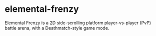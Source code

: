 # elemental-frenzy
 Elemental Frenzy is a 2D side-scrolling platform player-vs-player (PvP) battle arena, with a Deathmatch-style game mode.
